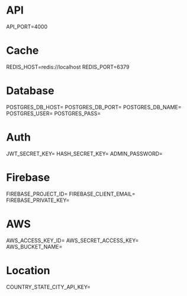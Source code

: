 # API
API_PORT=4000

# Cache
REDIS_HOST=redis://localhost
REDIS_PORT=6379

# Database
POSTGRES_DB_HOST=
POSTGRES_DB_PORT=
POSTGRES_DB_NAME=
POSTGRES_USER=
POSTGRES_PASS=

# Auth
JWT_SECRET_KEY=
HASH_SECRET_KEY=
ADMIN_PASSWORD=
# Firebase
FIREBASE_PROJECT_ID=
FIREBASE_CLIENT_EMAIL=
FIREBASE_PRIVATE_KEY=

# AWS
AWS_ACCESS_KEY_ID=
AWS_SECRET_ACCESS_KEY=
AWS_BUCKET_NAME=

# Location
COUNTRY_STATE_CITY_API_KEY=